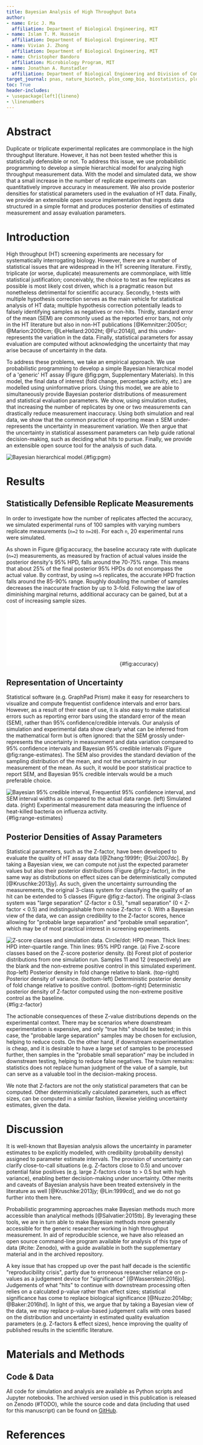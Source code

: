```yaml
---
title: Bayesian Analysis of High Throughput Data
author:
- name: Eric J. Ma
  affiliation: Department of Biological Engineering, MIT
- name: Islam T. M. Hussein
  affiliation: Department of Biological Engineering, MIT
- name: Vivian J. Zhong
  affiliation: Department of Biological Engineering, MIT
- name: Christopher Bandoro
  affiliation: Microbiology Program, MIT
- name: Jonathan A. Runstadler
  affiliation: Department of Biological Engineering and Division of Comparative Medicine, MIT
target_journal: pnas, nature_biotech, plos_comp_bio, biostatistics, plos_one
toc: True
header-includes:
- \usepackage[left]{lineno}
- \linenumbers
---
```


# Abstract

Duplicate or triplicate experimental replicates are commonplace in the high throughput literature. However, it has not been tested whether this is statistically defensible or not. To address this issue, we use probabilistic programming to develop a simple hierarchical model for analyzing high throughput measurement data. With the model and simulated data, we show that a small increase in the number of replicate experiments can quantitatively improve accuracy in measurement. We also provide posterior densities for statistical parameters used in the evaluation of HT data. Finally, we provide an extensible open source implementation that ingests data structured in a simple format and produces posterior densities of estimated measurement and assay evaluation parameters.

# Introduction

High throughput (HT) screening experiments are necessary for systematically interrogating biology. However, there are a number of statistical issues that are widespread in the HT screening literature. Firstly, triplicate (or worse, duplicate) measurements are commonplace, with little statistical justification; conceivably, the choice to test as few replicates as possible is most likely cost driven, which is a pragmatic reason but nonetheless detrimental for scientific accuracy. Secondly, t-tests with multiple hypothesis correction serves as the main vehicle for statistical analysis of HT data; multiple hypothesis correction potentially leads to falsely identifying samples as negatives or non-hits. Thirdly, standard error of the mean (SEM) are commonly used as the reported error bars, not only in the HT literature but also in non-HT publications [@Kemnitzer:2005cr; @Marion:2009cm; @LeHellard:2002ht; @Fu:2014jl], and this under-represents the variation in the data. Finally, statistical parameters for assay evaluation are computed without acknowledging the uncertainty that may arise because of uncertainty in the data.

To address these problems, we take an empirical approach. We use probabilistic programming to develop a simple Bayesian hierarchical model of a 'generic' HT assay (Figure @fig:pgm, Supplementary Materials). In this model, the final data of interest (fold change, percentage activity, etc.) are modelled using uninformative priors. Using this model, we are able to simultaneously provide Bayesian posterior distributions of measurement and statistical evaluation parameters. We show, using simulation studies, that increasing the number of replicates by one or two measurements can drastically reduce measurement inaccuracy. Using both simulation and real data, we show that the common practice of reporting mean ± SEM under-represents the uncertainty in measurement variation. We then argue that the uncertainty in statistical assessment parameters can help guide rational decision-making, such as deciding what hits to pursue. Finally, we provide an extensible open source tool for the analysis of such data.

![Bayesian hierarchical model.](./figures/pgm.png){#fig:pgm}

# Results

## Statistically Defensible Replicate Measurements

In order to investigate how the number of replicates affected the accuracy, we simulated experimental runs of 100 samples with varying numbers replicate measurements (`n=2` to `n=20`). For each `n`, 20 experimental runs were simulated.

As shown in Figure @fig:accuracy, the baseline accuracy rate with duplicate (`n=2`) measurements, as measured by fraction of actual values inside the posterior density's 95% HPD, falls around the 70-75% range. This means that about 25% of the final posterior 95% HPDs do not encompass the actual value. By contrast, by using `n=5` replicates, the accurate HPD fraction falls around the 85-90% range. Roughly doubling the number of samples decreases the inaccurate fraction by up to 3-fold. Following the law of diminishing marginal returns, additional accuracy can be gained, but at a cost of increasing sample sizes.

![Accuracy of 95% HPD as a function of number of replicate samples taken.](./figures/accuracy.pdf){#fig:accuracy}

## Representation of Uncertainty

Statistical software (e.g. GraphPad Prism) make it easy for researchers to visualize and compute frequentist confidence intervals and error bars. However, as a result of their ease of use, it is also easy to make statistical errors such as reporting error bars using the standard error of the mean (SEM), rather than 95% confidence/credible intervals. Our analysis of simulation and experimental data show clearly what can be inferred from the mathematical form but is often ignored: that the SEM grossly under-represents the uncertainty in measurement and data variation compared to 95% confidence intervals and Bayesian 95% credible intervals (Figure @fig:range-estimates). The SEM also provides the standard deviation of the sampling distribution of the mean, and not the uncertainty in our measurement of the mean. As such, it would be poor statistical practice to report SEM, and Bayesian 95% credible intervals would be a much preferable choice.

![Bayesian 95% credible interval, Frequentist 95% confidence interval, and SEM interval widths as compared to the actual data range. (left) Simulated data. (right) Experimental measurement data measuring the influence of heat-killed bacteria on influenza activity.](./figures/range-estimates.png){#fig:range-estimates}

## Posterior Densities of Assay Parameters

Statistical parameters, such as the Z-factor, have been developed to evaluate the quality of HT assay data [@Zhang:1999fr; @Sui:2007dc]. By taking a Bayesian view, we can compute not just the expected parameter values but also their posterior distributions (Figure @fig:z-factor), in the same way as distributions on effect sizes can be deterministically computed [@Kruschke:2013jy]. As such, given the uncertainty surrounding the measurements, the original 3-class system for classifying the quality of an hit can be extended to 5 classes (Figure @fig:z-factor). The original 3-class system was "large separation" (Z-factor ≥ 0.5), "small separation" (0 < Z-factor < 0.5) and indistinguishable from noise Z-factor < 0. With a Bayesian view of the data, we can assign credibility to the Z-factor scores, hence allowing for "probable large separation" and "probable small separation", which may be of most practical interest in screening experiments.

![Z-score classes and simulation data. Circle/dot: HPD mean. Thick lines: HPD inter-quartile range. Thin lines: 95% HPD range. (a) Five Z-score classes based on the Z-score posterior density. (b) Forest plot of posterior distributions from one simulation run. Samples 11 and 12 (respectively) are the blank and the non-extreme positive control in this simulated experiment. (top-left) Posterior density in fold change relative to blank. (top-right) Posterior density of variance. (bottom-left) Deterministic posterior density of fold change relative to positive control. (bottom-right) Deterministic posterior density of Z-factor computed using the non-extreme positive control as the baseline.](./figures/z-factor.png){#fig:z-factor}

The actionable consequences of these Z-value distributions depends on the experimental context. There may be scenarios where downstream experimentation is expensive, and only "true hits" should be tested; in this case, the "probable large separation" samples may be chosen for exclusion, helping to reduce costs. On the other hand, if downstream experimentation is cheap, and it is desirable to have a large set of samples to be processed further, then samples in the "probable small separation" may be included in downstream testing, helping to reduce false negatives. The truism remains: statistics does not replace human judgment of the value of a sample, but can serve as a valuable tool in the decision-making process.

We note that Z-factors are not the only statistical parameters that can be computed. Other deterministically calculated parameters, such as effect sizes, can be computed in a similar fashion, likewise yielding uncertainty estimates, given the data.

# Discussion

It is well-known that Bayesian analysis allows the uncertainty in parameter estimates to be explicitly modelled, with credibility (probability density) assigned to parameter estimate intervals. The provision of uncertainty can clarify close-to-call situations (e.g. Z-factors close to 0.5) and uncover potential false positives (e.g. large Z-factors close to > 0.5 but with high variance), enabling better decision-making under uncertainty. Other merits and caveats of Bayesian analysis have been treated extensively in the literature as well [@Kruschke:2013jy; @Lin:1999cd], and we do not go further into them here.

Probabilistic programming approaches make Bayesian methods much more accessible than analytical methods [@Salvatier:2015tb]. By leveraging these tools, we are in turn able to make Bayesian methods more generally accessible for the generic researcher working in high throughput measurement. In aid of reproducible science, we have also released an open source command-line program available for analysis of this type of data (#cite: Zenodo), with a guide available in both the supplementary material and in the archived repository.

A key issue that has cropped up over the past half decade is the scientific "reproducibility crisis", partly due to erroneous researcher reliance on p-values as a judgement device for "significance" [@Wasserstein:2016jo]. Judgements of what "hits" to continue with downstream processing often relies on a calculated p-value rather than effect sizes; statistical significance has come to replace biological significance [@Nuzzo:2014bp; @Baker:2016hd]. In light of this, we argue that by taking a Bayesian view of the data, we may replace p-value-based judgement calls with ones based on the distribution and uncertainty in estimated quality evaluation parameters (e.g. Z-factors & effect sizes), hence improving the quality of published results in the scientific literature.

# Materials and Methods

## Code & Data

All code for simulation and analysis are available as Python scripts and Jupyter notebooks. The archived version used in this publication is released on Zenodo (#TODO), while the source code and data (including that used for this manuscript) can be found on [GitHub](^github).

[^github]: https://github.com/ericmjl/bayesian-measurement-paper

# References
